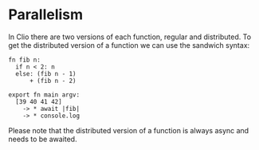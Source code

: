 # Parallelism

In Clio there are two versions of each function, regular and distributed. To get the distributed version of a function we can use the sandwich syntax:

```text
fn fib n:
  if n < 2: n
  else: (fib n - 1)
      + (fib n - 2)

export fn main argv:
  [39 40 41 42]
    -> * await |fib|
    -> * console.log
```

Please note that the distributed version of a function is always async and needs to be awaited.